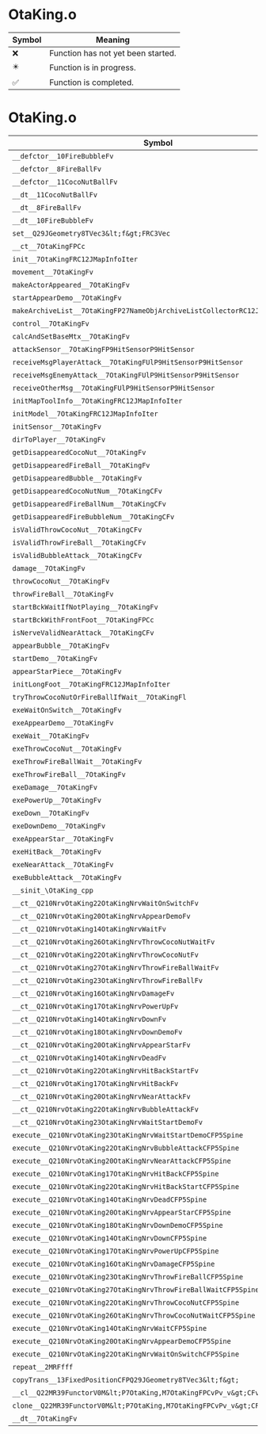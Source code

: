 # OtaKing.o
| Symbol | Meaning 
| ------------- | ------------- 
| :x: | Function has not yet been started. 
| :eight_pointed_black_star: | Function is in progress. 
| :white_check_mark: | Function is completed. 


# OtaKing.o
| Symbol | Decompiled? |
| ------------- | ------------- |
| `__defctor__10FireBubbleFv` | :x: |
| `__defctor__8FireBallFv` | :x: |
| `__defctor__11CocoNutBallFv` | :x: |
| `__dt__11CocoNutBallFv` | :x: |
| `__dt__8FireBallFv` | :x: |
| `__dt__10FireBubbleFv` | :x: |
| `set__Q29JGeometry8TVec3&lt;f&gt;FRC3Vec` | :x: |
| `__ct__7OtaKingFPCc` | :x: |
| `init__7OtaKingFRC12JMapInfoIter` | :x: |
| `movement__7OtaKingFv` | :x: |
| `makeActorAppeared__7OtaKingFv` | :x: |
| `startAppearDemo__7OtaKingFv` | :x: |
| `makeArchiveList__7OtaKingFP27NameObjArchiveListCollectorRC12JMapInfoIter` | :x: |
| `control__7OtaKingFv` | :x: |
| `calcAndSetBaseMtx__7OtaKingFv` | :x: |
| `attackSensor__7OtaKingFP9HitSensorP9HitSensor` | :x: |
| `receiveMsgPlayerAttack__7OtaKingFUlP9HitSensorP9HitSensor` | :x: |
| `receiveMsgEnemyAttack__7OtaKingFUlP9HitSensorP9HitSensor` | :x: |
| `receiveOtherMsg__7OtaKingFUlP9HitSensorP9HitSensor` | :x: |
| `initMapToolInfo__7OtaKingFRC12JMapInfoIter` | :x: |
| `initModel__7OtaKingFRC12JMapInfoIter` | :x: |
| `initSensor__7OtaKingFv` | :x: |
| `dirToPlayer__7OtaKingFv` | :x: |
| `getDisappearedCocoNut__7OtaKingFv` | :x: |
| `getDisappearedFireBall__7OtaKingFv` | :x: |
| `getDisappearedBubble__7OtaKingFv` | :x: |
| `getDisappearedCocoNutNum__7OtaKingCFv` | :x: |
| `getDisappearedFireBallNum__7OtaKingCFv` | :x: |
| `getDisappearedFireBubbleNum__7OtaKingCFv` | :x: |
| `isValidThrowCocoNut__7OtaKingCFv` | :x: |
| `isValidThrowFireBall__7OtaKingCFv` | :x: |
| `isValidBubbleAttack__7OtaKingCFv` | :x: |
| `damage__7OtaKingFv` | :x: |
| `throwCocoNut__7OtaKingFv` | :x: |
| `throwFireBall__7OtaKingFv` | :x: |
| `startBckWaitIfNotPlaying__7OtaKingFv` | :x: |
| `startBckWithFrontFoot__7OtaKingFPCc` | :x: |
| `isNerveValidNearAttack__7OtaKingCFv` | :x: |
| `appearBubble__7OtaKingFv` | :x: |
| `startDemo__7OtaKingFv` | :x: |
| `appearStarPiece__7OtaKingFv` | :x: |
| `initLongFoot__7OtaKingFRC12JMapInfoIter` | :x: |
| `tryThrowCocoNutOrFireBallIfWait__7OtaKingFl` | :x: |
| `exeWaitOnSwitch__7OtaKingFv` | :x: |
| `exeAppearDemo__7OtaKingFv` | :x: |
| `exeWait__7OtaKingFv` | :x: |
| `exeThrowCocoNut__7OtaKingFv` | :x: |
| `exeThrowFireBallWait__7OtaKingFv` | :x: |
| `exeThrowFireBall__7OtaKingFv` | :x: |
| `exeDamage__7OtaKingFv` | :x: |
| `exePowerUp__7OtaKingFv` | :x: |
| `exeDown__7OtaKingFv` | :x: |
| `exeDownDemo__7OtaKingFv` | :x: |
| `exeAppearStar__7OtaKingFv` | :x: |
| `exeHitBack__7OtaKingFv` | :x: |
| `exeNearAttack__7OtaKingFv` | :x: |
| `exeBubbleAttack__7OtaKingFv` | :x: |
| `__sinit_\OtaKing_cpp` | :x: |
| `__ct__Q210NrvOtaKing22OtaKingNrvWaitOnSwitchFv` | :x: |
| `__ct__Q210NrvOtaKing20OtaKingNrvAppearDemoFv` | :x: |
| `__ct__Q210NrvOtaKing14OtaKingNrvWaitFv` | :x: |
| `__ct__Q210NrvOtaKing26OtaKingNrvThrowCocoNutWaitFv` | :x: |
| `__ct__Q210NrvOtaKing22OtaKingNrvThrowCocoNutFv` | :x: |
| `__ct__Q210NrvOtaKing27OtaKingNrvThrowFireBallWaitFv` | :x: |
| `__ct__Q210NrvOtaKing23OtaKingNrvThrowFireBallFv` | :x: |
| `__ct__Q210NrvOtaKing16OtaKingNrvDamageFv` | :x: |
| `__ct__Q210NrvOtaKing17OtaKingNrvPowerUpFv` | :x: |
| `__ct__Q210NrvOtaKing14OtaKingNrvDownFv` | :x: |
| `__ct__Q210NrvOtaKing18OtaKingNrvDownDemoFv` | :x: |
| `__ct__Q210NrvOtaKing20OtaKingNrvAppearStarFv` | :x: |
| `__ct__Q210NrvOtaKing14OtaKingNrvDeadFv` | :x: |
| `__ct__Q210NrvOtaKing22OtaKingNrvHitBackStartFv` | :x: |
| `__ct__Q210NrvOtaKing17OtaKingNrvHitBackFv` | :x: |
| `__ct__Q210NrvOtaKing20OtaKingNrvNearAttackFv` | :x: |
| `__ct__Q210NrvOtaKing22OtaKingNrvBubbleAttackFv` | :x: |
| `__ct__Q210NrvOtaKing23OtaKingNrvWaitStartDemoFv` | :x: |
| `execute__Q210NrvOtaKing23OtaKingNrvWaitStartDemoCFP5Spine` | :x: |
| `execute__Q210NrvOtaKing22OtaKingNrvBubbleAttackCFP5Spine` | :x: |
| `execute__Q210NrvOtaKing20OtaKingNrvNearAttackCFP5Spine` | :x: |
| `execute__Q210NrvOtaKing17OtaKingNrvHitBackCFP5Spine` | :x: |
| `execute__Q210NrvOtaKing22OtaKingNrvHitBackStartCFP5Spine` | :x: |
| `execute__Q210NrvOtaKing14OtaKingNrvDeadCFP5Spine` | :x: |
| `execute__Q210NrvOtaKing20OtaKingNrvAppearStarCFP5Spine` | :x: |
| `execute__Q210NrvOtaKing18OtaKingNrvDownDemoCFP5Spine` | :x: |
| `execute__Q210NrvOtaKing14OtaKingNrvDownCFP5Spine` | :x: |
| `execute__Q210NrvOtaKing17OtaKingNrvPowerUpCFP5Spine` | :x: |
| `execute__Q210NrvOtaKing16OtaKingNrvDamageCFP5Spine` | :x: |
| `execute__Q210NrvOtaKing23OtaKingNrvThrowFireBallCFP5Spine` | :x: |
| `execute__Q210NrvOtaKing27OtaKingNrvThrowFireBallWaitCFP5Spine` | :x: |
| `execute__Q210NrvOtaKing22OtaKingNrvThrowCocoNutCFP5Spine` | :x: |
| `execute__Q210NrvOtaKing26OtaKingNrvThrowCocoNutWaitCFP5Spine` | :x: |
| `execute__Q210NrvOtaKing14OtaKingNrvWaitCFP5Spine` | :x: |
| `execute__Q210NrvOtaKing20OtaKingNrvAppearDemoCFP5Spine` | :x: |
| `execute__Q210NrvOtaKing22OtaKingNrvWaitOnSwitchCFP5Spine` | :x: |
| `repeat__2MRFfff` | :x: |
| `copyTrans__13FixedPositionCFPQ29JGeometry8TVec3&lt;f&gt;` | :x: |
| `__cl__Q22MR39FunctorV0M&lt;P7OtaKing,M7OtaKingFPCvPv_v&gt;CFv` | :x: |
| `clone__Q22MR39FunctorV0M&lt;P7OtaKing,M7OtaKingFPCvPv_v&gt;CFP7JKRHeap` | :x: |
| `__dt__7OtaKingFv` | :x: |
